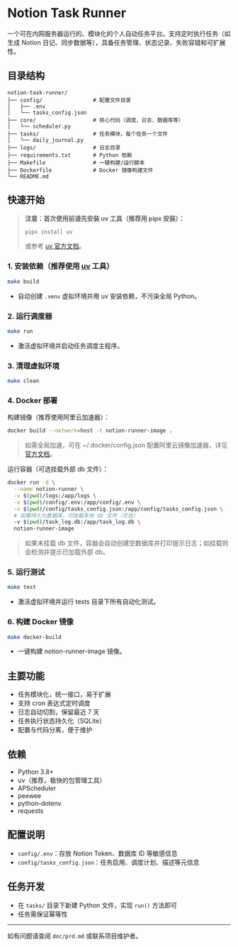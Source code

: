 # Notion Task Runner

一个可在内网服务器运行的、模块化的个人自动任务平台。支持定时执行任务（如生成 Notion 日记、同步数据等），具备任务管理、状态记录、失败容错和可扩展性。

## 目录结构

```
notion-task-runner/
├── config/                # 配置文件目录
│   ├── .env
│   └── tasks_config.json
├── core/                  # 核心代码（调度、日志、数据库等）
│   └── scheduler.py
├── tasks/                 # 任务模块，每个任务一个文件
│   └── daily_journal.py
├── logs/                  # 日志目录
├── requirements.txt       # Python 依赖
├── Makefile               # 一键构建/运行脚本
├── Dockerfile             # Docker 镜像构建文件
└── README.md
```

## 快速开始

> **注意：首次使用前请先安装 uv 工具（推荐用 pipx 安装）：**
> ```bash
> pipx install uv
> ```
> 或参考 [uv 官方文档](https://github.com/astral-sh/uv)。

### 1. 安装依赖（推荐使用 [uv](https://github.com/astral-sh/uv) 工具）

```bash
make build
```
- 自动创建 `.venv` 虚拟环境并用 uv 安装依赖，不污染全局 Python。

### 2. 运行调度器

```bash
make run
```
- 激活虚拟环境并启动任务调度主程序。

### 3. 清理虚拟环境

```bash
make clean
```

### 4. Docker 部署

构建镜像（推荐使用阿里云加速器）：
```bash
docker build --network=host -t notion-runner-image .
```
> 如需全局加速，可在 ~/.docker/config.json 配置阿里云镜像加速器，详见[官方文档](https://cr.console.aliyun.com/cn-hangzhou/instance/mirrors)。

运行容器（可选挂载外部 db 文件）：
```bash
docker run -d \
  --name notion-runner \
  -v $(pwd)/logs:/app/logs \
  -v $(pwd)/config/.env:/app/config/.env \
  -v $(pwd)/config/tasks_config.json:/app/config/tasks_config.json \
  # 如需持久化数据库，可挂载本地 db 文件（可选）
  -v $(pwd)/task_log.db:/app/task_log.db \
  notion-runner-image
```
> 如果未挂载 db 文件，容器会自动创建空数据库并打印提示日志；如挂载则会检测并提示已加载外部 db。

### 5. 运行测试

```bash
make test
```
- 激活虚拟环境并运行 tests 目录下所有自动化测试。

### 6. 构建 Docker 镜像

```bash
make docker-build
```
- 一键构建 notion-runner-image 镜像。

## 主要功能
- 任务模块化，统一接口，易于扩展
- 支持 cron 表达式定时调度
- 日志自动切割，保留最近 7 天
- 任务执行状态持久化（SQLite）
- 配置与代码分离，便于维护

## 依赖
- Python 3.8+
- uv（推荐，极快的包管理工具）
- APScheduler
- peewee
- python-dotenv
- requests

## 配置说明
- `config/.env`：存放 Notion Token、数据库 ID 等敏感信息
- `config/tasks_config.json`：任务启用、调度计划、描述等元信息

## 任务开发
- 在 `tasks/` 目录下新建 Python 文件，实现 `run()` 方法即可
- 任务需保证幂等性

---
如有问题请查阅 `doc/prd.md` 或联系项目维护者。
